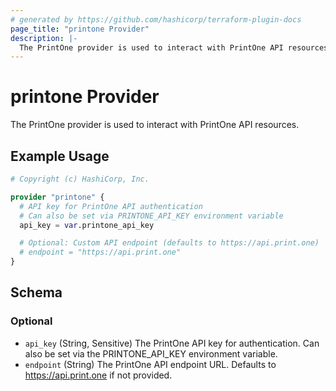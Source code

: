 ```yaml
---
# generated by https://github.com/hashicorp/terraform-plugin-docs
page_title: "printone Provider"
description: |-
  The PrintOne provider is used to interact with PrintOne API resources.
---
```


# printone Provider

The PrintOne provider is used to interact with PrintOne API resources.

## Example Usage

```terraform
# Copyright (c) HashiCorp, Inc.

provider "printone" {
  # API key for PrintOne API authentication
  # Can also be set via PRINTONE_API_KEY environment variable
  api_key = var.printone_api_key

  # Optional: Custom API endpoint (defaults to https://api.print.one)
  # endpoint = "https://api.print.one"
}
```

<!-- schema generated by tfplugindocs -->
## Schema

### Optional

- `api_key` (String, Sensitive) The PrintOne API key for authentication. Can also be set via the PRINTONE_API_KEY environment variable.
- `endpoint` (String) The PrintOne API endpoint URL. Defaults to https://api.print.one if not provided.
